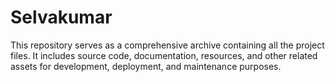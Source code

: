 # Selvakumar
This repository serves as a comprehensive archive containing all the project files. It includes source code, documentation, resources, and other related assets for development, deployment, and maintenance purposes.
